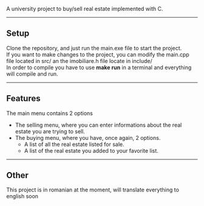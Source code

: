 A university project to buy/sell real estate implemented with C.<br>

---
## Setup
Clone the repository, and just run the main.exe file to start the project.<br>
If you want to make changes to the project, you can modify the main.cpp file located in src/ an the imobiliare.h file locate in include/<br>
In order to compile you have to use **make run** in a terminal and everything will compile and run.

---
##  Features
The main menu contains 2 options<br>
<ul>
  <li>The selling menu, where you can enter informations about the real estate you are trying to sell.<br>
  <li>The buying menu, where you have, once again, 2 options.
  <ul>
      <li>A list of all the real estate listed for sale.
      <li>A list of the real estate you added to your favorite list.
  </ul>
</ul>

---
## Other
This project is in romanian at the moment, will translate everything to english soon
